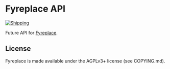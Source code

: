 # Fyreplace API

[![Shipping](https://github.com/fyreplace/fyreplace-api-quarkus/actions/workflows/publishing.yml/badge.svg)](https://github.com/fyreplace/fyreplace-api-quarkus/actions/workflows/publishing.yml)

Future API for [Fyreplace](https://fyreplace.net).

## License

Fyreplace is made available under the AGPLv3+ license (see COPYING.md).
